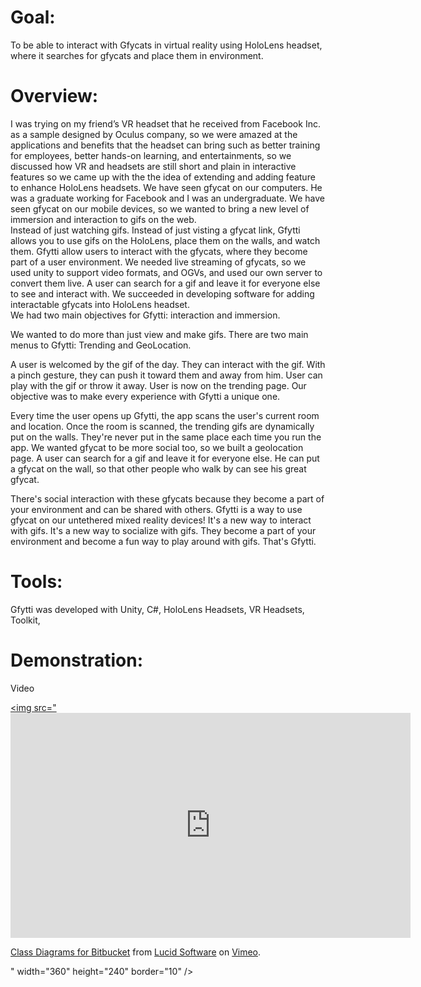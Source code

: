 # Goal: 
To be able to interact with Gfycats in virtual reality using HoloLens headset, where it searches for gfycats and place them in environment.
# Overview: 
I was trying on my friend’s VR headset that he received from Facebook Inc. as a sample designed by Oculus company, so we were
amazed at the applications and benefits that the headset can bring such as better training for employees, better hands-on learning, and
entertainments, so we discussed how VR and headsets are still short and
plain in interactive features so we came up with the the idea of extending and adding feature to enhance HoloLens headsets. We have seen gfycat
on our computers. He was a graduate working for Facebook and I was an undergraduate. We have seen gfycat on our mobile devices, so we wanted to bring a new level of immersion and interaction to gifs on the
web. <br/> Instead of just watching gifs. Instead of just visting a gfycat link, Gfytti allows you to use gifs on the HoloLens, place them on the walls,
and watch them. Gfytti allow users to interact with the gfycats, where they become part of a user environment. We needed live streaming of
gfycats, so we used unity to support video formats, and OGVs, and used our own server to convert them live. A user can search for a gif and
leave it for everyone else to see and interact with. We succeeded in developing software for adding interactable gfycats into HoloLens headset. <br/>
We had two main objectives for Gfytti: interaction and immersion.<br/>

We wanted to do more than just view and make gifs. There are two main menus to Gfytti: Trending and GeoLocation.<br/>

A user is welcomed by the gif of the day. They can interact with the gif. With a pinch gesture, they can push it toward them and away from him. User can play with the gif or throw it away. User is now on the trending page. Our objective was to make every experience with Gfytti a unique one. 

Every time the user opens up Gfytti, the app scans the user's current room and location. Once the room is scanned, the trending gifs are dynamically put on the walls. They're never put in the same place each time you run the app. We wanted gfycat to be more social too, so we built a geolocation page. A user can search for a gif and leave it for everyone else. He can put a gfycat on the wall, so that other people who walk by can see his great gfycat. 

There's social interaction with these gfycats because they become a part of your environment and can be shared with others. Gfytti is a way to use gfycat on our untethered mixed reality devices! It's a new way to interact with gifs. It's a new way to socialize with gifs. They become a part of your environment and become a fun way to play around with gifs. That's Gfytti. <br/>



# Tools: 
Gfytti was developed with Unity, C#, HoloLens Headsets, VR Headsets, Toolkit, 
# Demonstration:
Video

<a href="https://www.youtube.com/watch?v=xBtLiQu1qBc&feature=youtu.be
" target="_blank"><img src="<iframe src="https://player.vimeo.com/video/230209219" width="640" height="360" frameborder="0" allow="autoplay; fullscreen" allowfullscreen></iframe>
<p><a href="https://vimeo.com/230209219">Class Diagrams for Bitbucket</a> from <a href="https://vimeo.com/lucidsoftware">Lucid Software</a> on <a href="https://vimeo.com">Vimeo</a>.</p>" width="360" height="240" border="10" /></a>
